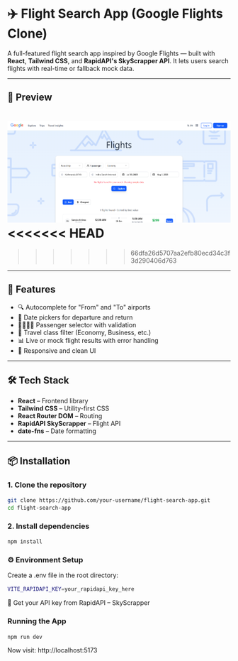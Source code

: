# ✈️ Flight Search App (Google Flights Clone)

A full-featured flight search app inspired by Google Flights — built with **React**, **Tailwind CSS**, and **RapidAPI's SkyScrapper API**. It lets users search flights with real-time or fallback mock data.

---

## 📸 Preview

![Flight Search UI Screenshot](./public/preview.png)  
<<<<<<< HEAD
=======


>>>>>>> 66dfa26d5707aa2efb80ecd34c3f3d290406d763
---

## 🚀 Features

- 🔍 Autocomplete for "From" and "To" airports
- 📅 Date pickers for departure and return
- 👨‍👩‍👧‍👦 Passenger selector with validation
- 🎫 Travel class filter (Economy, Business, etc.)
- 📊 Live or mock flight results with error handling
- 📱 Responsive and clean UI

---

## 🛠️ Tech Stack

- **React** – Frontend library  
- **Tailwind CSS** – Utility-first CSS  
- **React Router DOM** – Routing  
- **RapidAPI SkyScrapper** – Flight API  
- **date-fns** – Date formatting  

---

## 📦 Installation

### 1. Clone the repository

```bash
git clone https://github.com/your-username/flight-search-app.git
cd flight-search-app
```

### 2. Install dependencies

```bash
npm install
```

### ⚙️ Environment Setup
Create a .env file in the root directory:
```bash
VITE_RAPIDAPI_KEY=your_rapidapi_key_here
```
🔐 Get your API key from RapidAPI – SkyScrapper

### Running the App
```bash
npm run dev
```
Now visit: http://localhost:5173

